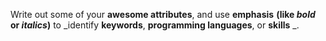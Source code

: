 Write out some of your **awesome attributes**, and use __emphasis__ **(like _bold_ or *italics*)** to _identify **keywords**, **programming languages**, or **skills** _. 
